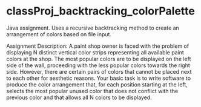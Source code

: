 # classProj_backtracking_colorPalette
Java assignment. Uses a recursive backtracking method to create an arrangement of colors based on file input.

Assignment Description:
A paint shop owner is faced with the problem of displaying N distinct vertical color strips representing all available paint colors at the shop. The most popular colors are to be displayed on the left side of the wall, proceeding with the less popular colors towards the right side. However, there are certain pairs of colors that cannot be placed next to each other for
aesthetic reasons. Your basic task is to write software to produce the color arrangement that, for each position starting at the left, selects the most popular unused color that does not conflict with the previous color and that allows all N colors to be displayed.
